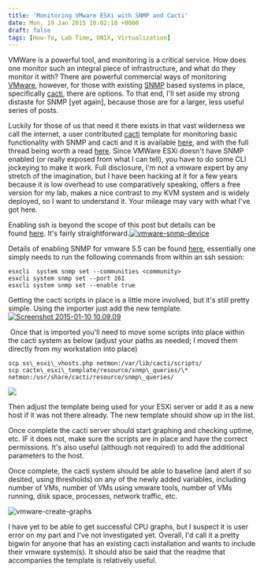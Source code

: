 ```yaml
---
title: 'Monitoring VMware ESXi with SNMP and Cacti'
date: Mon, 19 Jan 2015 10:02:10 +0000
draft: false
tags: [How-To, Lab Time, UNIX, Virtualization]
---
```


VMWare is a powerful tool, and monitoring is a critical service. How does one monitor such an integral piece of infrastructure, and what do they monitor it with? There are powerful commercial ways of monitoring [VMware](http://www.vmware.com/), however, for those with existing [SNMP](http://en.wikipedia.org/wiki/Simple_Network_Management_Protocol) based systems in place, specifically [cacti](http://www.cacti.net/), there are options. To that end, I'll set aside my strong distaste for SNMP \[yet again\], because those are for a larger, less useful series of posts.

Luckily for those of us that need it there exists in that vast wilderness we call the internet, a user contributed [cacti](http://www.cacti.net/) template for monitoring basic functionality with SNMP and cacti and it is available [here](http://forums.cacti.net/download/file.php?id=29171&sid=888e5451bc68b1c05a5b7dec6667afd2), and with the full thread being worth a read [here](http://forums.cacti.net/viewtopic.php?f=12&t=52122). Since VMWare ESXi doesn't have SNMP enabled (or really exposed from what I can tell), you have to do some CLI jockeying to make it work. Full disclosure, I'm not a vmware expert by any stretch of the imagination, but I have been hacking at it for a few years because it is low overhead to use comparatively speaking, offers a free version for my lab, makes a nice contrast to my KVM system and is widely deployed, so I want to understand it. Your mileage may vary with what I've got here.

Enabling ssh is beyond the scope of this post but details can be found [here](http://www.thomasmaurer.ch/2014/01/enable-ssh-on-vmware-esxi-5-5/). It's fairly straightforward.[![vmware-snmp-device](http://www.forwardingplane.net/wp-content/uploads/2015/01/vmware-snmp-device.png)](http://www.forwardingplane.net/wp-content/uploads/2015/01/vmware-snmp-device.png)

Details of enabling SNMP for vmware 5.5 can be found [here](https://pubs.vmware.com/vsphere-51/index.jsp#com.vmware.vsphere.monitoring.doc/GUID-0EB48A32-34B0-4003-B2D0-ADE3BAFD29F0.html), essentially one simply needs to run the following commands from within an ssh session:

```
esxcli  system snmp set --communities <community>
esxcli system snmp set --port 161
esxcli system snmp set --enable true
```

Getting the cacti scripts in place is a little more involved, but it's still pretty simple. Using the importer just add the new template. [![Screenshot 2015-01-10 10.09.09](http://www.forwardingplane.net/wp-content/uploads/2015/01/Screenshot-2015-01-10-10.09.09.png)](http://www.forwardingplane.net/wp-content/uploads/2015/01/Screenshot-2015-01-10-10.09.09.png)

 Once that is imported you'll need to move some scripts into place within the cacti system as below (adjust your paths as needed; I moved them directly from my workstation into place)

```
scp ss\_esxi\_vhosts.php netmon:/var/lib/cacti/scripts/
scp cacte\_esxi\_template/resource/snmp\_queries/\* netmon:/usr/share/cacti/resource/snmp\_queries/
```

[](http://www.forwardingplane.net/wp-content/uploads/2015/01/Screenshot-2015-01-10-10.10.43.png)[![](http://www.forwardingplane.net/wp-content/uploads/2015/01/vmware-snmp-device.png)](http://www.forwardingplane.net/wp-content/uploads/2015/01/vmware-snmp-device.png)

[](http://www.forwardingplane.net/wp-content/uploads/2015/01/Screenshot-2015-01-10-10.13.33.png)

Then adjust the template being used for your ESXi server or add it as a new host if it was not there already. The new template should show up in the list.

Once complete the cacti server should start graphing and checking uptime, etc. IF it does not, make sure the scripts are in place and have the correct permissions. It's also useful (although not required) to add the additional parameters to the host.

Once complete, the cacti system should be able to baseline (and alert if so desited, using thresholds) on any of the newly added variables, including number of VMs, number of VMs using vmware tools, number of VMs running, disk space, processes, network traffic, etc.

![vmware-create-graphs](http://www.forwardingplane.net/wp-content/uploads/2015/01/vmware-create-graphs.png)  

I have yet to be able to get successful CPU graphs, but I suspect it is user error on my part and I've not investigated yet. Overall, I'd call it a pretty bigwin for anyone that has an existing cacti installation and wants to include their vmware system(s). It should also be said that the readme that accompanies the template is relatively useful.